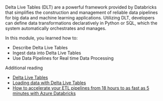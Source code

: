 Delta Live Tables (DLT) are a powerful framework provided by Databricks that simplifies the construction and management of reliable data pipelines for big data and machine learning applications. Utilizing DLT, developers can define data transformations declaratively in Python or SQL, which the system automatically orchestrates and manages.

In this module, you learned how to:

- Describe Delta Live Tables
- Ingest data into Delta Live Tables
- Use Data Pipelines for Real time Data Processing

Additional reading

- [Delta Live Tables](/azure/databricks/delta-live-tables/)
- [Loading data with Delta Live Tables](https://docs.databricks.com/en/delta-live-tables/load.html)
- [How to accelerate your ETL pipelines from 18 hours to as fast as 5 minutes with Azure Databricks](https://www.databricks.com/blog/2020/08/18/how-to-accelerate-your-etl-pipelines-from-18-hours-to-as-fast-as-5-minutes-with-azure-databricks.html)
